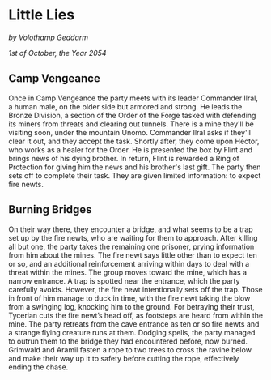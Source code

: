 # Little Lies

*by Volothamp Geddarm*

*1st of October, the Year 2054*

## Camp Vengeance
Once in Camp Vengeance the party meets with its leader Commander Ilral, a human male, on the older side but armored and strong. He leads the Bronze Division, a section of the Order of the Forge tasked with defending its miners from threats and clearing out tunnels. There is a mine they'll be visiting soon, under the mountain Unomo. Commander Ilral asks if they'll clear it out, and they accept the task. Shortly after, they come upon Hector, who works as a healer for the Order. He is presented the box by Flint and brings news of his dying brother. In return, Flint is rewarded a Ring of Protection for giving him the news and his brother's last gift. The party then sets off to complete their task. They are given limited information: to expect fire newts. 

## Burning Bridges
On their way there, they encounter a bridge, and what seems to be a trap set up by the fire newts, who are waiting for them to approach. After killing all but one, the party takes the remaining one prisoner, prying information from him about the mines. The fire newt says little other than to expect ten or so, and an additional reinforcement arriving within days to deal with a threat within the mines. The group moves toward the mine, which has a narrow entrance. A trap is spotted near the entrance, which the party carefully avoids. However, the fire newt intentionally sets off the trap. Those in front of him manage to duck in time, with the fire newt taking the blow from a swinging log, knocking him to the ground. For betraying their trust, Tycerian cuts the fire newt’s head off, as footsteps are heard from within the mine. The party retreats from the cave entrance as ten or so fire newts and a strange flying creature runs at them. Dodging spells, the party managed to outrun them to the bridge they had encountered before, now burned. Grimwald and Aramil fasten a rope to two trees to cross the ravine below and make their way up it to safety before cutting the rope, effectively ending the chase.

